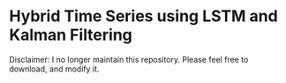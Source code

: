 # Hybrid Time Series using LSTM and Kalman Filtering

Disclaimer: I no longer maintain this repository. Please feel free to download, and modify it.

